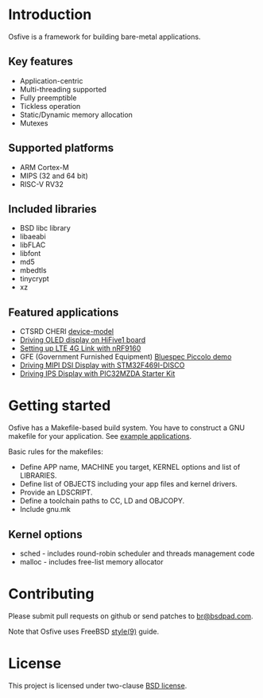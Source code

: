 # Introduction

Osfive is a framework for building bare-metal applications.

## Key features
- Application-centric
- Multi-threading supported
- Fully preemptible
- Tickless operation
- Static/Dynamic memory allocation
- Mutexes

## Supported platforms
- ARM Cortex-M
- MIPS (32 and 64 bit)
- RISC-V RV32

## Included libraries
- BSD libc library
- libaeabi
- libFLAC
- libfont
- md5
- mbedtls
- tinycrypt
- xz

## Featured applications
  * CTSRD CHERI [device-model](https://github.com/CTSRD-CHERI/device-model)
  * [Driving OLED display on HiFive1 board](https://github.com/osfive/hifive1-oled)
  * [Setting up LTE 4G Link with nRF9160](https://github.com/osfive/nrf9160)
  * GFE (Government Furnished Equipment) [Bluespec Piccolo demo](https://github.com/CTSRD-CHERI/piccolo-demo)
  * [Driving MIPI DSI Display with STM32F469I-DISCO](https://github.com/osfive/stm32f469i-disco-dsi)
  * [Driving IPS Display with PIC32MZDA Starter Kit](https://github.com/osfive/pic32mzdask-ips)

# Getting started

Osfive has a Makefile-based build system. You have to construct a GNU makefile for your application. See [example applications](https://github.com/osfive/).

Basic rules for the makefiles:
  * Define APP name, MACHINE you target, KERNEL options and list of LIBRARIES.
  * Define list of OBJECTS including your app files and kernel drivers.
  * Provide an LDSCRIPT.
  * Define a toolchain paths to CC, LD and OBJCOPY.
  * Include gnu.mk

## Kernel options
  * sched - includes round-robin scheduler and threads management code
  * malloc - includes free-list memory allocator

# Contributing

Please submit pull requests on github or send patches to br@bsdpad.com.

Note that Osfive uses FreeBSD [style(9)](https://www.freebsd.org/cgi/man.cgi?query=style&sektion=9) guide.

# License

This project is licensed under two-clause [BSD license](https://en.wikipedia.org/wiki/BSD_licenses#2-clause_license_(%22Simplified_BSD_License%22_or_%22FreeBSD_License%22)).
